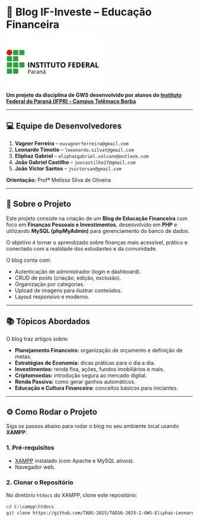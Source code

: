 # 📖 Blog IF-Investe – Educação Financeira

<img src="img/logoif.png" alt="IFPR Logo" width="250" />

**Um projeto da disciplina de GWS desenvolvido por alunos do [Instituto Federal do Paraná (IFPR) - Campus Telêmaco Borba](https://telemaco.ifpr.edu.br/)**

---

## 💻 Equipe de Desenvolvedores

1. **Vagner Ferreira** – `euvagnerferreira@gmail.com`  
2. **Leonardo Timotio** – `leeonardo.silvat@gmail.com`  
3. **Eliphaz Gabriel** – `eliphazgabriel.volcano@outlook.com`  
4. **João Gabriel Castilho** – `joocastilho27@gmail.com`  
5. **João Victor Santos** – `jvictorsan@gmail.com`  

**Orientação:** Profª Melissa Silva de Oliveira  

---

## 🚀 Sobre o Projeto

Este projeto consiste na criação de um **Blog de Educação Financeira** com foco em **Finanças Pessoais e Investimentos**, desenvolvido em **PHP** e utilizando **MySQL (phpMyAdmin)** para gerenciamento do banco de dados.  

O objetivo é tornar o aprendizado sobre finanças mais acessível, prático e conectado com a realidade dos estudantes e da comunidade.  

O blog conta com:  
- Autenticação de administrador (login e dashboard).  
- CRUD de posts (criação, edição, exclusão).  
- Organização por categorias.  
- Upload de imagens para ilustrar conteúdos.  
- Layout responsivo e moderno.  

---

## 📚 Tópicos Abordados

O blog traz artigos sobre:  

- **Planejamento Financeiro:** organização de orçamento e definição de metas.  
- **Estratégias de Economia:** dicas práticas para o dia a dia.  
- **Investimentos:** renda fixa, ações, fundos imobiliários e mais.  
- **Criptomoedas:** introdução segura ao mercado digital.  
- **Renda Passiva:** como gerar ganhos automáticos.  
- **Educação e Cultura Financeira:** conceitos básicos para iniciantes.  

---

## ⚙️ Como Rodar o Projeto

Siga os passos abaixo para rodar o blog no seu ambiente local usando **XAMPP**:

### **1. Pré-requisitos**
- [XAMPP](https://www.apachefriends.org/) instalado (com Apache e MySQL ativos).  
- Navegador web.  

### **2. Clonar o Repositório**
No diretório `htdocs` do XAMPP, clone este repositório:  

```bash
cd C:\xampp\htdocs
git clone https://github.com/TADS-2025/TADS6-2025-2-GWS-Eliphaz-Leonardo-JoaoVictor-JoaoGabriel-Vagner.git
```
